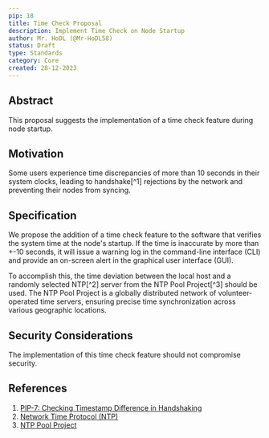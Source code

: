 ```yaml
---
pip: 18
title: Time Check Proposal
description: Implement Time Check on Node Startup
author: Mr. HoDL (@Mr-HoDL58)
status: Draft
type: Standards
category: Core
created: 28-12-2023
---
```


## Abstract

This proposal suggests the implementation of a time check feature during node startup.

## Motivation

Some users experience time discrepancies of more than 10 seconds in their system clocks, leading to handshake[^1] rejections by the network and preventing their nodes from syncing.

## Specification

We propose the addition of a time check feature to the software that verifies the system time at the node's startup.
If the time is inaccurate by more than +-10 seconds, it will issue a warning log in the command-line interface (CLI) and provide an on-screen alert in the graphical user interface (GUI).

To accomplish this, the time deviation between the local host and a randomly selected NTP[^2] server from the NTP Pool Project[^3] should be used. The NTP Pool Project is a globally distributed network of volunteer-operated time servers, ensuring precise time synchronization across various geographic locations.

## Security Considerations

The implementation of this time check feature should not compromise security.

## References

1. [PIP-7: Checking Timestamp Difference in Handshaking](https://pips.pactus.org/PIPs/pip-7)
2. [Network Time Protocol (NTP)](https://en.wikipedia.org/wiki/Network_Time_Protocol)
3. [NTP Pool Project](https://www.ntppool.org/)
